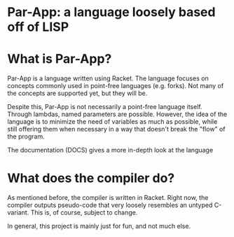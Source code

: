 Par-App: a language loosely based off of LISP
====

# What is Par-App?

Par-App is a language written using Racket.  The language focuses on concepts commonly used in point-free languages (e.g. forks).  Not many of the concepts are supported yet, but they will be.

Despite this, Par-App is not necessarily a point-free language itself.  Through lambdas, named parameters are possible.  However, the idea of the language is to minimize the need of variables as much as possible, while still offering them when necessary in a way that doesn't break the "flow" of the program.

The documentation (DOCS) gives a more in-depth look at the language

# What does the compiler do?

As mentioned before, the compiler is written in Racket.  Right now, the compiler outputs pseudo-code that very loosely resembles an untyped C-variant.  This is, of course, subject to change.

In general, this project is mainly just for fun, and not much else.